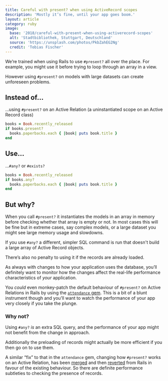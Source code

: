 ```yaml
---
title: Careful with present? when using ActiveRecord scopes
description: 'Mostly it’s fine, until your app goes boom.'
layout: article
category: ruby
image:
  base: '2018/careful-with-present-when-using-activerecord-scopes'
  alt: 'Stadtbibliothek, Stuttgart, Deutschland'
  source: 'https://unsplash.com/photos/PkbZahEG2Ng'
  credit: 'Tobias Fischer'
---
```


We’re trained when using Rails to use `#present?` all over the place. For example, you might use it before trying to loop through an array in a view.

However using `#present?` on models with large datasets can create unforeseen problems.


## Instead of…

...using `#present?` on an Active Relation (a uninstantiated scope on an Active Record class)

```ruby
books = Book.recently_released
if books.present?
  books.paperbacks.each { |book| puts book.title }
end
```


## Use…

...`#any?` or `#exists?`

```ruby
books = Book.recently_released
if books.any?
  books.paperbacks.each { |book| puts book.title }
end
```


## But why?

When you call `#present?` it instantiates the models in an array in memory before checking whether that array is empty or not. In most cases this will be fine but in extreme cases, say complex models, or a large dataset you might see large memory usage and slowdowns.

If you use `#any?` a different, simpler SQL command is run that doesn't build a large array of Active Record objects.

There’s also no penalty to using it if the records are already loaded.

As always with changes to how your application uses the database, you’ll definitely want to monitor how the changes affect the real-life performance characteristics of _your_ application.

You _could_ even monkey-patch the default behaviour of `#present?` on Active Relations in Rails by using the [`attendance` gem](https://github.com/schneems/attendance). This is a bit of a blunt instrument though and you’ll want to watch the performance of your app very closely if you take the plunge.


### Why not?

Using `#any?` _is_ an extra SQL query, and the performance of your app might not benefit from the change in approach.

Additionally the preloading of records might actually be more efficient if you then go on to use them.

A similar “fix” to that in the `attendance` gem, changing how `#present?` works on an Active Relation, has been [merged](https://github.com/rails/rails/pull/10539) and then [reverted](https://github.com/rails/rails/commit/2b763131eacaae5bff9ffb5015fbf367d594dc64) from Rails in favour of the existing behaviour. So there are definite performance subtleties to checking the presence of records.
